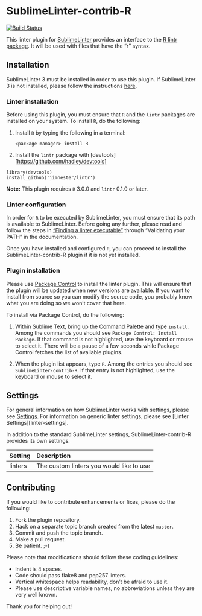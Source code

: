 SublimeLinter-contrib-R
================================

[![Build Status](https://travis-ci.org/SublimeLinter/SublimeLinter-contrib-R.svg?branch=master)](https://travis-ci.org/SublimeLinter/SublimeLinter-contrib-R)

This linter plugin for [SublimeLinter][docs] provides an interface to the [R lintr package](https://github.com/jimhester/lintr). It will be used with files that have the “r” syntax.

## Installation
SublimeLinter 3 must be installed in order to use this plugin. If SublimeLinter 3 is not installed, please follow the instructions [here][installation].

### Linter installation
Before using this plugin, you must ensure that `R` and the `lintr` packages are installed on your system. To install `R`, do the following:

1. Install `R` by typing the following in a terminal:
   ```
   <package manager> install R
   ```
 2. Install the `lintr` package with [devtools][https://github.com/hadley/devtools]
   ```
   library(devtools)
   install_github('jimhester/lintr')
   ```

**Note:** This plugin requires `R` 3.0.0 and `lintr` 0.1.0 or later.

### Linter configuration
In order for `R` to be executed by SublimeLinter, you must ensure that its path is available to SublimeLinter. Before going any further, please read and follow the steps in [“Finding a linter executable”](http://sublimelinter.readthedocs.org/en/latest/troubleshooting.html#finding-a-linter-executable) through “Validating your PATH” in the documentation.

Once you have installed and configured `R`, you can proceed to install the SublimeLinter-contrib-R plugin if it is not yet installed.

### Plugin installation
Please use [Package Control][pc] to install the linter plugin. This will ensure that the plugin will be updated when new versions are available. If you want to install from source so you can modify the source code, you probably know what you are doing so we won’t cover that here.

To install via Package Control, do the following:

1. Within Sublime Text, bring up the [Command Palette][cmd] and type `install`. Among the commands you should see `Package Control: Install Package`. If that command is not highlighted, use the keyboard or mouse to select it. There will be a pause of a few seconds while Package Control fetches the list of available plugins.

1. When the plugin list appears, type `R`. Among the entries you should see `SublimeLinter-contrib-R`. If that entry is not highlighted, use the keyboard or mouse to select it.

## Settings
For general information on how SublimeLinter works with settings, please see [Settings][settings]. For information on generic linter settings, please see [Linter Settings][linter-settings].

In addition to the standard SublimeLinter settings, SublimeLinter-contrib-R provides its own settings.

|Setting|Description|
|:------|:----------|
|linters|The custom linters you would like to use|

## Contributing
If you would like to contribute enhancements or fixes, please do the following:

1. Fork the plugin repository.
1. Hack on a separate topic branch created from the latest `master`.
1. Commit and push the topic branch.
1. Make a pull request.
1. Be patient.  ;-)

Please note that modifications should follow these coding guidelines:

- Indent is 4 spaces.
- Code should pass flake8 and pep257 linters.
- Vertical whitespace helps readability, don’t be afraid to use it.
- Please use descriptive variable names, no abbreviations unless they are very well known.

Thank you for helping out!

[docs]: http://sublimelinter.readthedocs.org
[installation]: http://sublimelinter.readthedocs.org/en/latest/installation.html
[locating-executables]: http://sublimelinter.readthedocs.org/en/latest/usage.html#how-linter-executables-are-located
[pc]: https://sublime.wbond.net/installation
[cmd]: http://docs.sublimetext.info/en/sublime-text-3/extensibility/command_palette.html
[settings]: http://sublimelinter.readthedocs.org/en/latest/settings.html